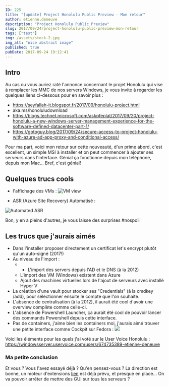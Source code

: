 ```yaml
---
ID: 225
title: "[update] Project Honolulu Public Preview - Mon retour"
author: etienne.deneuve
description: "Project Honolulu Public Preview"
slug: 2017/09/24/project-honolulu-public-preview-mon-retour
tags: ["test"]
img: /assets/stock-2.jpg
img_alt: "nice abstract image"
published: true
pubDate: 2017-09-24 19:12:41
---
```


## Intro

Au cas ou vous auriez raté l'annonce concernant le projet Honolulu qui vise à remplacer les MMC de nos servers Windows, je vous invite à regarder les quelques liens ci-dessous pour en savoir plus :

* <https://seyfallah-it.blogspot.fr/2017/09/honolulu-project.html>
* aka.ms/honoluludownload
* <https://blogs.technet.microsoft.com/askpfeplat/2017/09/20/project-honolulu-a-new-windows-server-management-experience-for-the-software-defined-datacenter-part-1/>
* <https://gotoguy.blog/2017/09/24/secure-access-to-project-honolulu-with-azure-ad-app-proxy-and-conditional-access/>

Pour ma part, voici mon retour sur cette nouveauté, d'un prime abord, c'est excellent, un simple MSI à installer et on peut commencer à ajouter ses serveurs dans l'interface. Génial ça fonctionne depuis mon téléphone, depuis mon Mac... Bref, c'est génial!

## Quelques trucs cools

* l'affichage des VMs :
![VM view](https://etienne.deneuve.xyz/wp-content/uploads/2017/09/vm.png)

* ASR (Azure Site Recovery) Automatisé :

![Automated ASR](https://etienne.deneuve.xyz/wp-content/uploads/2017/09/Honolu.png)

Bon, y en a pleins d'autres, je vous laisse des surprises #nospoil

## Les trucs que j'aurais aimés

* Dans l'installer proposer directement un certificat let's encrypt plutôt qu'un auto-signé (2017!)
* Au niveau de l'import :
    * *   L'import des servers depuis l'AD et le DNS (à la 2012)
  * L'import des VM (Windows) existent dans Azure
  * Ajout des machines virtuelles lors de l'ajout de serveurs avec installé Hyper V
* La création d'une vault pour stocker ses "Credentials" (à la cmdkey /add), pour sélectionner ensuite le compte que l'on souhaite.
* L'absence de centralisation (à la 2012), il aurait été cool d'avoir une overview complète comme celle-ci.
* L'absence de Powershell Launcher, ça aurait été cool de pouvoir lancer des commands Powershell depuis cette interface.
* Pas de containers, j'aime bien les containers moi, j'aurais aimé trouver une petite interface comme Cockpit sur Fedora : ![](https://bobcares.com/wp-content/uploads/2015/08/docker-management-ui.png)

Voici les éléments pour les quels j'ai voté sur le User Voice Honolulu : <https://windowsserver.uservoice.com/users/674735389-etienne-deneuve>

### Ma petite conclusion

Et vous ? Vous l'avez essayé déjà ? Qu'en pensez-vous ? La direction est bonne, un moteur d'extensions [lien](https://github.com/hongtao-chen/hello-honolulu) est déjà prévu, et presque en place... On va pouvoir arrêter de mettre des GUI sur tous les serveurs ?
